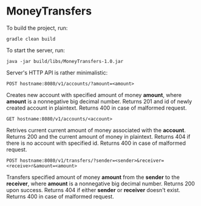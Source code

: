 # MoneyTransfers

To build the project, run:
```
gradle clean build
```

To start the server, run:
```
java -jar build/libs/MoneyTransfers-1.0.jar
```

Server's HTTP API is rather minimalistic:

```
POST hostname:8080/v1/accounts/?amount=<amount>
```
Creates new account with specified amount of money **amount**, where **amount** is a nonnegative big decimal number.
Returns 201 and id of newly created account in plaintext.
Returns 400 in case of malformed request.

```
GET hostname:8080/v1/accounts/<account>
```
Retrives current current amount of money associated with the **account**.
Returns 200 and the current amount of money in plaintext.
Returns 404 if there is no account with specified id.
Returns 400 in case of malformed request.

```
POST hostname:8080/v1/transfers/?sender=<sender>&receiver=<receive>r&amount=<amount>
```
Transfers specified amount of money **amount** from the **sender** to the **receiver**, where **amount** is a nonnegative big decimal number.
Returns 200 upon success.
Returns 404 if either **sender** or **receiver** doesn't exist.
Returns 400 in case of malformed request.
